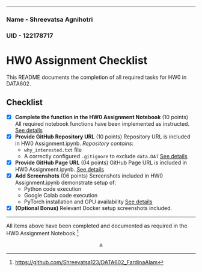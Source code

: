 ***

### Name - Shreevatsa Agnihotri
### UID - 122178717

# HW0 Assignment Checklist

This README documents the completion of all required tasks for HW0 in DATA602.

## Checklist

- [x] **Complete the function in the HW0 Assignment Notebook** (10 points)
All required notebook functions have been implemented as instructed.
[See details](https://github.com/Shreevatsa123/DATA602_FardinaAlam/tree/main#1-complete-the-function-in-the-hw0-assignment-notebook-as-instructed-in-the-notebook-10-points)
- [x] **Provide GitHub Repository URL** (10 points)
Repository URL is included in HW0 Assignment.ipynb.
*Repository contains*:
    - `why_interested.txt` file
    - A correctly configured `.gitignore` to exclude `data.DAT`
[See details](https://github.com/Shreevatsa123/DATA602_FardinaAlam/tree/main#2-provide-github-repository-url-10-points)
- [x] **Provide GitHub Page URL** (04 points)
GitHub Page URL is included in HW0 Assignment.ipynb.
[See details](https://github.com/Shreevatsa123/DATA602_FardinaAlam/tree/main#3-provide-github-page-url-04-points)
- [x] **Add Screenshots** (06 points)
Screenshots included in HW0 Assignment.ipynb demonstrate setup of:
    - Python code execution
    - Google Colab code execution
    - PyTorch installation and GPU availability
[See details](https://github.com/Shreevatsa123/DATA602_FardinaAlam/tree/main#4-add-screenshots-06-points)
- [x] **(Optional Bonus)**
Relevant Docker setup screenshots included.

***

All items above have been completed and documented as required in the HW0 Assignment Notebook.[^1]

<div style="text-align: center">⁂</div>

[^1]: https://github.com/Shreevatsa123/DATA602_FardinaAlam



